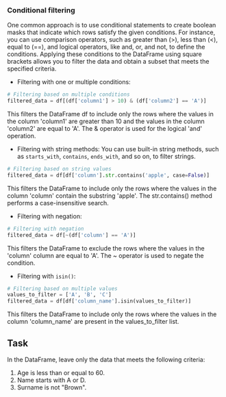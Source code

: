 ### Conditional filtering
One common approach is to use conditional statements to create boolean masks that
 indicate which rows satisfy the given conditions. For instance, you can use comparison 
operators, such as greater than (>), less than (<), equal to (==), and logical operators, 
like and, or, and not, to define the conditions. Applying these conditions to the DataFrame 
using square brackets allows you to filter the data and obtain a subset that meets the 
specified criteria.

- Filtering with one or multiple conditions:

```python
# Filtering based on multiple conditions
filtered_data = df[(df['column1'] > 10) & (df['column2'] == 'A')]
```
This filters the DataFrame df to include only the rows where the values in the column 'column1' 
are greater than 10 and the values in the column 'column2' are equal to 'A'. 
The & operator is used for the logical 'and' operation.

- Filtering with string methods:
You can use built-in string methods, such as `starts_with`, `contains`, `ends_with`, and so on, to filter strings.
```python
# Filtering based on string values
filtered_data = df[df['column'].str.contains('apple', case=False)]
```
This filters the DataFrame to include only the rows where the values in the column 'column' 
contain the substring 'apple'. The str.contains() method performs a case-insensitive search.

- Filtering with negation:
```python
# Filtering with negation
filtered_data = df[~(df['column'] == 'A')]
```
This filters the DataFrame to exclude the rows where the values in the 'column' 
column are equal to 'A'. The ~ operator is used to negate the condition.

- Filtering with `isin()`:
```python
# Filtering based on multiple values
values_to_filter = ['A', 'B', 'C']
filtered_data = df[df['column_name'].isin(values_to_filter)]
```
This filters the DataFrame to include only the rows where the values in the column 
'column_name' are present in the values_to_filter list.

## Task
In the DataFrame, leave only the data that meets the following criteria:
1. Age is less than or equal to 60.
2. Name starts with A or D.
3. Surname is not "Brown".
